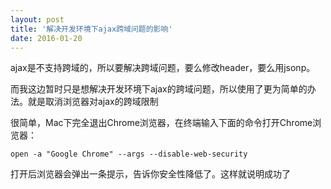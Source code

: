 ```yaml
---
layout: post
title: '解决开发环境下ajax跨域问题的影响'
date: 2016-01-20
---
```


ajax是不支持跨域的，所以要解决跨域问题，要么修改header，要么用jsonp。

而我这边暂时只是想解决开发环境下ajax的跨域问题，所以使用了更为简单的办法。就是取消浏览器对ajax的跨域限制

很简单，Mac下完全退出Chrome浏览器，在终端输入下面的命令打开Chrome浏览器：

	open -a "Google Chrome" --args --disable-web-security

打开后浏览器会弹出一条提示，告诉你安全性降低了。这样就说明成功了
